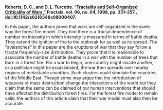 **Roberts, D. C., and D. L. Turcotte. [“Fractality and Self-Organized Criticality of Wars.”](http://cnls.lanl.gov/~dcr/wars_power.pdf) Fractals, vol. 06, no. 04, 1998, pp. 351–357., doi:10.1142/s0218348x98000407.**

In this paper, the authors prove that wars are self-organized in the same way the forest fire model. They find there is a fractal dependence of number on intensity in which intensity is measured in terms of battle deaths. They extend the ignition of fire to the outbreak for as well as its spread. The "avalanches" in this paper are the eruptions of war that they say follow a fractal frequency-size distribution. They prove that it is reasonable to associate the number of battle deaths in a war with the number of trees that burn in a forest fire. For a war to begin, one country might invade another,  or a politician might be assassinated, the war then spreads over nearby regions of metastable countries. Such clusters could simulate the countries of the Middle East. Though some may argue that the introduction of weapons of mass destruction change the interactions of the world but they claim that the same can be claimed of our human interventions that should have affected the distribution forest fires. For the forest fire model to remain valid, the authors of this article claim that their war model must also then be accurate.

